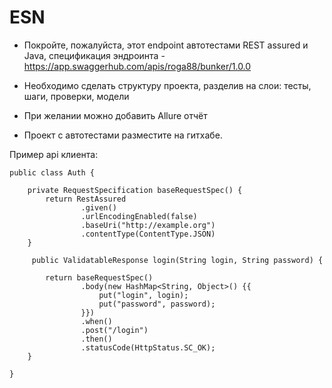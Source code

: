# ESN

- Покройте, пожалуйста, этот endpoint автотестами REST assured и Java, спецификация эндроинта - https://app.swaggerhub.com/apis/roga88/bunker/1.0.0

- Необходимо сделать структуру проекта, разделив на слои: тесты, шаги, проверки, модели

- При желании можно добавить Allure отчёт

- Проект с автотестами разместите на гитхабе. 

Пример api клиента:

    public class Auth {

        private RequestSpecification baseRequestSpec() {
            return RestAssured
                    .given()
                    .urlEncodingEnabled(false)
                    .baseUri("http://example.org")
                    .contentType(ContentType.JSON)
        }
        
         public ValidatableResponse login(String login, String password) {
    
            return baseRequestSpec()
                    .body(new HashMap<String, Object>() {{
                        put("login", login);
                        put("password", password);
                    }})
                    .when()
                    .post("/login")
                    .then()
                    .statusCode(HttpStatus.SC_OK);
        }
    
    }

